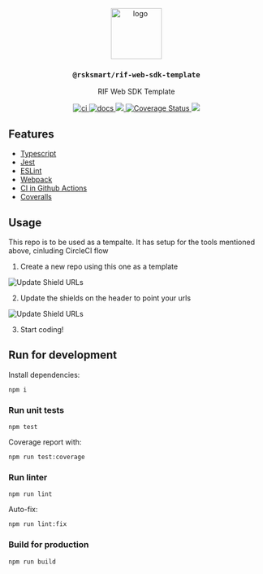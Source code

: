 <p align="middle">
  <img src="https://www.rifos.org/assets/img/logo.svg" alt="logo" height="100" >
</p>
<h3 align="middle"><code>@rsksmart/rif-web-sdk-template</code></h3>
<p align="middle">
  RIF Web SDK Template
</p>
<p align="middle">
  <a href="https://github.com/rsksmart/rif-web-sdk-template/actions/workflows/ci.yml" alt="ci">
    <img src="https://github.com/rsksmart/rif-web-sdk-template/actions/workflows/ci.yml/badge.svg" alt="ci" />
  </a>
  <a href="https://developers.rsk.co/rif/templates/">
    <img src="https://img.shields.io/badge/-docs-brightgreen" alt="docs" />
  </a>
  <a href="https://lgtm.com/projects/g/rsksmart/rif-web-sdk-template/context:javascript">
    <img src="https://img.shields.io/lgtm/grade/javascript/github/rsksmart/rif-web-sdk-template" />
  </a>
  <a href='https://coveralls.io/github/rsksmart/rif-web-sdk-template?branch=main'>
    <img src='https://coveralls.io/repos/github/rsksmart/rif-web-sdk-template/badge.svg?branch=main' alt='Coverage Status' />
  </a>
  <a href="https://hits.seeyoufarm.com">
    <img src="https://hits.seeyoufarm.com/api/count/incr/badge.svg?url=https%3A%2F%2Fgithub.com%2Frsksmart%2Frif-web-sdk-template&count_bg=%2379C83D&title_bg=%23555555&icon=&icon_color=%23E7E7E7&title=hits&edge_flat=false"/>
  </a>
  <!--
    <a href="https://badge.fury.io/js/%40rsksmart%2Frif-web-sdk-template">
      <img src="https://badge.fury.io/js/%40rsksmart%2Frif-web-sdk-template.svg" alt="npm" />
    </a>
  -->
</p>

## Features

- [Typescript](https://www.typescriptlang.org/)
- [Jest](https://jestjs.io/)
- [ESLint](https://eslint.org/)
- [Webpack](https://webpack.js.org/)
- [CI in Github Actions](https://github.com/features/actions)
- [Coveralls](https://coveralls.io/)

## Usage

This repo is to be used as a tempalte. It has setup for the tools mentioned above, cinluding CircleCI flow

1. Create a new repo using this one as a template

  ![Update Shield URLs](../main/docs/use-template-button.jpeg)

2. Update the shields on the header to point your urls

  ![Update Shield URLs](../main/docs/update-badge-urls.jpeg)

3. Start coding!

## Run for development

Install dependencies:

```
npm i
```

### Run unit tests

```
npm test
```

Coverage report with:

```
npm run test:coverage
```

### Run linter

```
npm run lint
```

Auto-fix:

```
npm run lint:fix
```

### Build for production

```
npm run build
```

